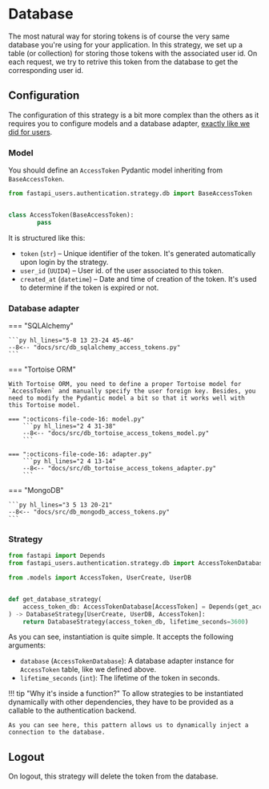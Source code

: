 # Database

The most natural way for storing tokens is of course the very same database you're using for your application. In this strategy, we set up a table (or collection) for storing those tokens with the associated user id. On each request, we try to retrive this token from the database to get the corresponding user id.

## Configuration

The configuration of this strategy is a bit more complex than the others as it requires you to configure models and a database adapter, [exactly like we did for users](../../overview.md#database-adapters).


### Model

You should define an `AccessToken` Pydantic model inheriting from `BaseAccessToken`.

```py
from fastapi_users.authentication.strategy.db import BaseAccessToken


class AccessToken(BaseAccessToken):
        pass
```

It is structured like this:

* `token` (`str`) – Unique identifier of the token. It's generated automatically upon login by the strategy.
* `user_id` (`UUID4`) – User id. of the user associated to this token.
* `created_at` (`datetime`) – Date and time of creation of the token. It's used to determine if the token is expired or not.

### Database adapter

=== "SQLAlchemy"

    ```py hl_lines="5-8 13 23-24 45-46"
    --8<-- "docs/src/db_sqlalchemy_access_tokens.py"
    ```

=== "Tortoise ORM"

    With Tortoise ORM, you need to define a proper Tortoise model for `AccessToken` and manually specify the user foreign key. Besides, you need to modify the Pydantic model a bit so that it works well with this Tortoise model.

    === ":octicons-file-code-16: model.py"
        ```py hl_lines="2 4 31-38"
        --8<-- "docs/src/db_tortoise_access_tokens_model.py"
        ```

    === ":octicons-file-code-16: adapter.py"
        ```py hl_lines="2 4 13-14"
        --8<-- "docs/src/db_tortoise_access_tokens_adapter.py"
        ```

=== "MongoDB"

    ```py hl_lines="3 5 13 20-21"
    --8<-- "docs/src/db_mongodb_access_tokens.py"
    ```


### Strategy

```py
from fastapi import Depends
from fastapi_users.authentication.strategy.db import AccessTokenDatabase, DatabaseStrategy

from .models import AccessToken, UserCreate, UserDB


def get_database_strategy(
    access_token_db: AccessTokenDatabase[AccessToken] = Depends(get_access_token_db),
) -> DatabaseStrategy[UserCreate, UserDB, AccessToken]:
    return DatabaseStrategy(access_token_db, lifetime_seconds=3600)
```

As you can see, instantiation is quite simple. It accepts the following arguments:

* `database` (`AccessTokenDatabase`): A database adapter instance for `AccessToken` table, like we defined above.
* `lifetime_seconds` (`int`): The lifetime of the token in seconds.

!!! tip "Why it's inside a function?"
    To allow strategies to be instantiated dynamically with other dependencies, they have to be provided as a callable to the authentication backend.

    As you can see here, this pattern allows us to dynamically inject a connection to the database.

## Logout

On logout, this strategy will delete the token from the database.
